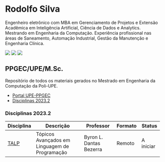# Rodolfo Silva

Engenheiro eletrônico com MBA em Gerenciamento de Projetos e Extensão Acadêmica em Inteligência Artificial, Ciência de Dados e Analytics. Mestrando em Engenharia da Computação. Experiência profissional nas áreas de Saneamento, Automação Industrial, Gestão da Manutenção e Engenharia Clínica.

<div> 
  <a href="mailto:racs1@ecomp.poli.br" target="_blank"><img src="https://img.shields.io/badge/Gmail-EA4335?logo=gmail&logoColor=white&style=for-the-badge" target="_blank"></a>
  <a href="https://www.linkedin.com/in/rodolfo-amorim-9a17a038" target="_blank"><img src="https://img.shields.io/badge/-LinkedIn-%230077B5?style=for-the-badge&logo=linkedin&logoColor=white" target="_blank"></a> 
  <a href="http://lattes.cnpq.br/8100311975351369" target="_blank"><img src="https://img.shields.io/badge/-Lattes-183A61?logo=googledocs&logoColor=white&style=for-the-badge" target="_blank"></a>
</div>

## PPGEC/UPE/M.Sc.
Repositório de todos os materiais gerados no Mestrado em Engenharia da Computação da Poli-UPE. 
- [Portal UPE-PPGEC](https://w2.solucaoatrio.net.br/somos/upe-ppgec/index.php/pt/)
- [Disciplinas 2023.2](#disciplinas-2023.2)

### Disciplinas 2023.2

|Disciplina | Descrição | Professor | Formato | Status |
|---|---|---|---|---|
|[TALP](https://classroom.google.com/c/NjIwNzIwNTk1Mjc3)| Tópicos Avançados em Linguagem de Programação| Byron L. Dantas Bezerra | Remoto | A iniciar |
